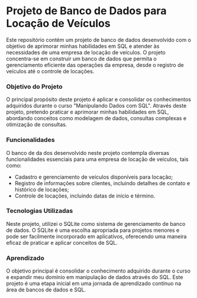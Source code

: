 # Projeto de Banco de Dados para Locação de Veículos

Este repositório contém um projeto de banco de dados desenvolvido com o objetivo de aprimorar minhas habilidades em SQL e atender às necessidades de uma empresa de locação de veículos. O projeto concentra-se em construir um banco de dados que permita o gerenciamento eficiente das operações da empresa, desde o registro de veículos até o controle de locações.

### Objetivo do Projeto
O principal propósito deste projeto é aplicar e consolidar os conhecimentos adquiridos durante o curso "Manipulando Dados com SQL". Através deste projeto, pretendo praticar e aprimorar minhas habilidades em SQL, abordando conceitos como modelagem de dados, consultas complexas e otimização de consultas.

### Funcionalidades
O banco de da dos desenvolvido neste projeto contempla diversas funcionalidades essenciais para uma empresa de locação de veículos, tais como:
- Cadastro e gerenciamento de veículos disponíveis para locação;
- Registro de informações sobre clientes, incluindo detalhes de contato e histórico de locações;
- Controle de locações, incluindo datas de início e término.

### Tecnologias Utilizadas
Neste projeto, utilizei o SQLite como sistema de gerenciamento de banco de dados. O SQLite é uma escolha apropriada para projetos menores e pode ser facilmente incorporado em aplicativos, oferecendo uma maneira eficaz de praticar e aplicar conceitos de SQL.

### Aprendizado
O objetivo principal é consolidar o conhecimento adquirido durante o curso e expandir meu domínio em manipulação de dados através do SQL. Este projeto é uma etapa inicial em uma jornada de aprendizado contínuo na área de bancos de dados e SQL.


